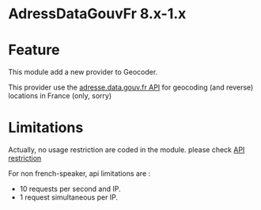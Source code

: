 # AdressDataGouvFr 8.x-1.x

# Feature 
This module add a new provider to Geocoder.

This provider use the [adresse.data.gouv.fr API](https://adresse.data.gouv.fr/api) for geocoding (and reverse) locations in France (only, sorry)

# Limitations
Actually, no usage restriction are coded in the module.
please check [API restriction](https://adresse.data.gouv.fr/faq)

For non french-speaker, api limitations are : 
- 10 requests per second and IP.
- 1 request simultaneous per IP.